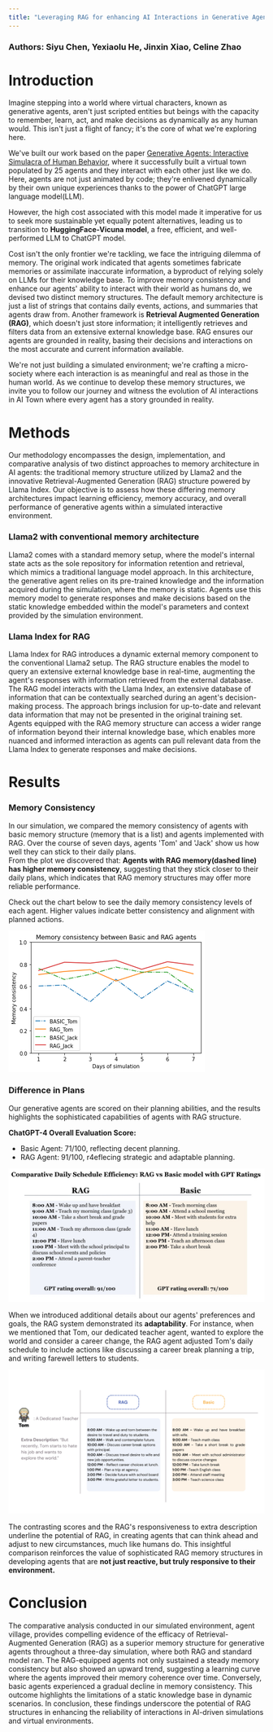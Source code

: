 ```yaml
---
title: "Leveraging RAG for enhancing AI Interactions in Generative Agents"
---
```


### Authors: Siyu Chen, Yexiaolu He, Jinxin Xiao, Celine Zhao

# Introduction
Imagine stepping into a world where virtual characters, known as generative agents, aren't just scripted entities but beings with the capacity to remember, learn, act, and make decisions as dynamically as any human would. This isn't just a flight of fancy; it's the core of what we're exploring here.  

We've built our work based on the paper [Generative Agents: Interactive Simulacra of Human Behavior](https://arxiv.org/abs/2304.03442), where it successfully built a virtual town populated by 25 agents and they interact with each other just like we do. Here, agents are not just animated by code; they're enlivened dynamically by their own unique experiences thanks to the power of ChatGPT large language model(LLM).  

However, the high cost associated with this model made it imperative for us to seek more sustainable yet equally potent alternatives, leading us to transition to **HuggingFace-Vicuna model**, a free, efficient, and well-performed LLM to ChatGPT model.  

Cost isn't the only frontier we're tackling, we face the intriguing dilemma of memory. The original work indicated that agents sometimes fabricate memories or assimilate inaccurate information, a byproduct of relying solely on LLMs for their knowledge base. To improve memory consistency and enhance our agents' ability to interact with their world as humans do, we devised two distinct memory structures. The default memory architecture is just a list of strings that contains daily events, actions, and summaries that agents draw from. Another framework is **Retrieval Augmented Generation (RAG)**, which doesn't just store information; it intelligently retrieves and filters data from an extensive external knowledge base. RAG ensures our agents are grounded in reality, basing their decisions and interactions on the most accurate and current information available. 

We're not just building a simulated environment; we're crafting a micro-society where each interaction is as meaningful and real as those in the human world. As we continue to develop these memory structures, we invite you to follow our journey and witness the evolution of AI interactions in AI Town where every agent has a story grounded in reality.

# Methods
Our methodology encompasses the design, implementation, and comparative analysis of two distinct approaches to memory architecture in AI agents: the traditional memory structure utilized by Llama2 and the innovative Retrieval-Augmented Generation (RAG) structure powered by Llama Index. Our objective is to assess how these differing memory architectures impact learning efficiency, memory accuracy, and overall performance of generative agents within a simulated interactive environment.

### Llama2 with conventional memory architecture
Llama2 comes with a standard memory setup, where the model's internal state acts as the sole repository for information retention and retrieval, which mimics a traditional language model approach. In this architecture, the generative agent relies on its pre-trained knowledge and the information acquired during the simulation, where the memory is static. Agents use this memory model to generate responses and make decisions based on the static knowledge embedded within the model's parameters and context provided by the simulation environment.

### Llama Index for RAG
Llama Index for RAG introduces a dynamic external memory component to the conventional Llama2 setup. The RAG structure enables the model to query an extensive external knowledge  base in real-time, augmenting the agent's responses with information retrieved from the external database. The RAG model interacts with the Llama Index, an extensive database of information that can be contextually searched during an agent's decision-making process. The approach brings inclusion for up-to-date and relevant data information that may not be presented in the original training set. Agents equipped with the RAG memory structure can access a wider range of information beyond their internal knowledge base, which enables more nuanced and informed interaction as agents can pull relevant data from the Llama Index to generate responses and make decisions.

# Results
### Memory Consistency
In our simulation, we compared the memory consistency of agents with basic memory structure (memory that is a list) and agents implemented with RAG. Over the course of seven days, agents 'Tom' and 'Jack' show us how well they can stick to their daily plans.  
From the plot we discovered that: **Agents with RAG memory(dashed line) has higher memory consistency**, suggesting that they stick closer to their daily plans, which indicates that RAG memory structures may offer more reliable performance.  

Check out the chart below to see the daily memory consistency levels of each agent. Higher values indicate better consistency and alignment with planned actions.

![Memory Consistency](/docs/memory_consistency.png)

### Difference in Plans
Our generative agents are scored on their planning abilities, and the results highlights the sophisticated capabilities of agents with RAG structure.  

**ChatGPT-4 Overall Evaluation Score:**
* Basic Agent: 71/100, reflecting decent planning.
* RAG Agent: 91/100, r4eflecing strategic and adaptable planning.

![Plan Score](/docs/plan_score.jpg)


When we introduced additional details about our agents' preferences and goals, the RAG system demonstrated its **adaptability**. For instance, when we mentioned that Tom, our dedicated teacher agent, wanted to explore the world and consider a career change, the RAG agent adjusted Tom's daily schedule to include actions like discussing a career break planning a trip, and writing farewell letters to students.

![Extra Description](/docs/extra_description.jpg)

The contrasting scores and the RAG's responsiveness to extra description underline the potential of RAG, in creating agents that can think ahead and adjust to new circumstances, much like humans do. This insightful comparison reinforces the value of sophisticated RAG memory structures in developing agents that are **not just reactive, but truly responsive to their environment.**

# Conclusion
The comparative analysis conducted in our simulated environment, agent village, provides compelling evidence of the efficacy of Retrieval-Augmented Generation (RAG) as a superior memory structure for generative agents throughout a three-day simulation, where both RAG and standard model ran. The RAG-equipped agents not only sustained a steady memory consistency but also showed an upward trend, suggesting a learning curve where the agents improved their memory coherence over time. Conversely, basic agents experienced a gradual decline in memory consistency. This outcome highlights the limitations of a static knowledge base in dynamic scenarios. In conclusion, these findings underscore the potential of RAG structures in enhancing the reliability of interactions in AI-driven simulations and virtual environments.
